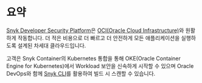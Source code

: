# 요약

[Snyk Developer Security Platform](https://snyk.io/product/cloud-native-application-security/)은 [OCI(Oracle Cloud Infrastructure)](https://www.oracle.com/cloud/)와 원활하게 작동합니다. 더 적은 비용으로 더 빠르고 더 안전하게 모든 애플리케이션을 실행하도록 설계된 차세대 클라우드입니다.

고객은 Snyk Container의 Kubernetes 통합을 통해 OKE(Oracle Container Engine for Kubernetes)에서 Workload 보안을 신속하게 시작할 수 있으며 Oracle DevOps와 함께 [Snyk CLI](https://docs.snyk.io/products/snyk-code/cli-for-snyk-code)를 활용하여 빌드 시 스캔할 수 있습니다.
